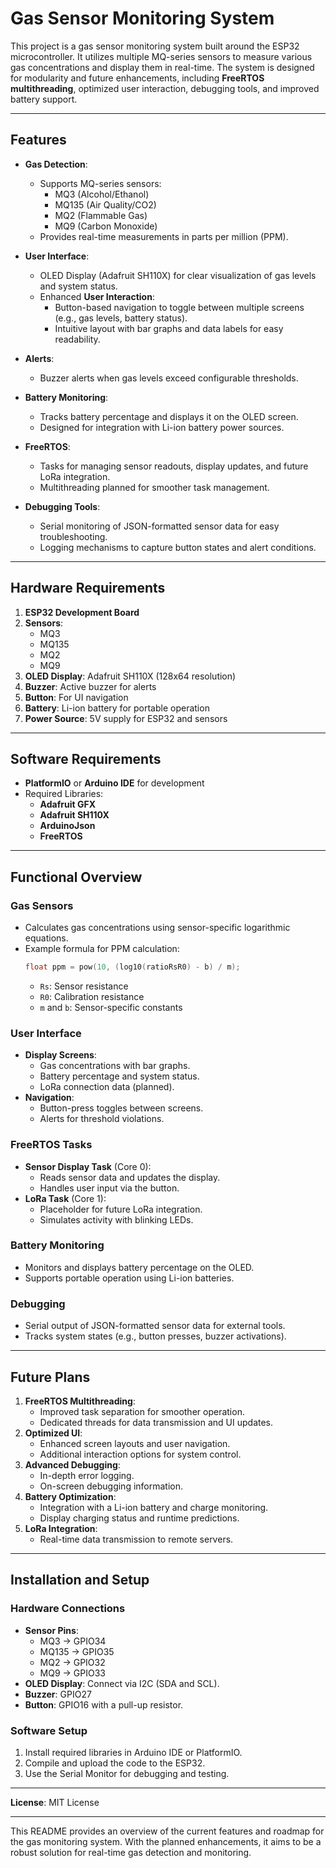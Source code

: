 
# Gas Sensor Monitoring System

This project is a gas sensor monitoring system built around the ESP32 microcontroller. It utilizes multiple MQ-series sensors to measure various gas concentrations and display them in real-time. The system is designed for modularity and future enhancements, including **FreeRTOS multithreading**, optimized user interaction, debugging tools, and improved battery support.

---

## Features

- **Gas Detection**:
  - Supports MQ-series sensors:
    - MQ3 (Alcohol/Ethanol)
    - MQ135 (Air Quality/CO2)
    - MQ2 (Flammable Gas)
    - MQ9 (Carbon Monoxide)
  - Provides real-time measurements in parts per million (PPM).

- **User Interface**:
  - OLED Display (Adafruit SH110X) for clear visualization of gas levels and system status.
  - Enhanced **User Interaction**:
    - Button-based navigation to toggle between multiple screens (e.g., gas levels, battery status).
    - Intuitive layout with bar graphs and data labels for easy readability.
  
- **Alerts**:
  - Buzzer alerts when gas levels exceed configurable thresholds.
  
- **Battery Monitoring**:
  - Tracks battery percentage and displays it on the OLED screen.
  - Designed for integration with Li-ion battery power sources.

- **FreeRTOS**:
  - Tasks for managing sensor readouts, display updates, and future LoRa integration.
  - Multithreading planned for smoother task management.

- **Debugging Tools**:
  - Serial monitoring of JSON-formatted sensor data for easy troubleshooting.
  - Logging mechanisms to capture button states and alert conditions.

---

## Hardware Requirements

1. **ESP32 Development Board**
2. **Sensors**:
   - MQ3
   - MQ135
   - MQ2
   - MQ9
3. **OLED Display**: Adafruit SH110X (128x64 resolution)
4. **Buzzer**: Active buzzer for alerts
5. **Button**: For UI navigation
6. **Battery**: Li-ion battery for portable operation
7. **Power Source**: 5V supply for ESP32 and sensors

---

## Software Requirements

- **PlatformIO** or **Arduino IDE** for development
- Required Libraries:
  - **Adafruit GFX**
  - **Adafruit SH110X**
  - **ArduinoJson**
  - **FreeRTOS**

---

## Functional Overview

### Gas Sensors
- Calculates gas concentrations using sensor-specific logarithmic equations.
- Example formula for PPM calculation:
  ```c
  float ppm = pow(10, (log10(ratioRsR0) - b) / m);
  ```
  - `Rs`: Sensor resistance
  - `R0`: Calibration resistance
  - `m` and `b`: Sensor-specific constants

### User Interface
- **Display Screens**:
  - Gas concentrations with bar graphs.
  - Battery percentage and system status.
  - LoRa connection data (planned).
- **Navigation**:
  - Button-press toggles between screens.
  - Alerts for threshold violations.

### FreeRTOS Tasks
- **Sensor Display Task** (Core 0):
  - Reads sensor data and updates the display.
  - Handles user input via the button.
- **LoRa Task** (Core 1):
  - Placeholder for future LoRa integration.
  - Simulates activity with blinking LEDs.

### Battery Monitoring
- Monitors and displays battery percentage on the OLED.
- Supports portable operation using Li-ion batteries.

### Debugging
- Serial output of JSON-formatted sensor data for external tools.
- Tracks system states (e.g., button presses, buzzer activations).

---

## Future Plans

1. **FreeRTOS Multithreading**:
   - Improved task separation for smoother operation.
   - Dedicated threads for data transmission and UI updates.
2. **Optimized UI**:
   - Enhanced screen layouts and user navigation.
   - Additional interaction options for system control.
3. **Advanced Debugging**:
   - In-depth error logging.
   - On-screen debugging information.
4. **Battery Optimization**:
   - Integration with a Li-ion battery and charge monitoring.
   - Display charging status and runtime predictions.
5. **LoRa Integration**:
   - Real-time data transmission to remote servers.

---

## Installation and Setup

### Hardware Connections
- **Sensor Pins**:
  - MQ3 → GPIO34
  - MQ135 → GPIO35
  - MQ2 → GPIO32
  - MQ9 → GPIO33
- **OLED Display**: Connect via I2C (SDA and SCL).
- **Buzzer**: GPIO27
- **Button**: GPIO16 with a pull-up resistor.

### Software Setup
1. Install required libraries in Arduino IDE or PlatformIO.
2. Compile and upload the code to the ESP32.
3. Use the Serial Monitor for debugging and testing.

---

**License**: MIT License

---

This README provides an overview of the current features and roadmap for the gas monitoring system. With the planned enhancements, it aims to be a robust solution for real-time gas detection and monitoring.
